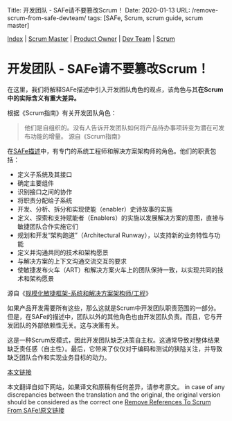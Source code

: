 Title: 开发团队 - SAFe请不要篡改Scrum！
Date: 2020-01-13
URL: /remove-scrum-from-safe-devteam/
tags: [SAFe, Scrum, scrum guide, scrum master]

[Index](/remove-scrum-from-safe-index/) | [Scrum Master](/remove-scrum-from-safe-sm/) | [Product Owner](/remove-scrum-from-safe-po/) | [Dev Team](/remove-scrum-from-safe-devteam/) | [Scrum](/remove-scrum-from-safe-scrum/)

# 开发团队 - SAFe请不要篡改Scrum！
在这里，我们将解释SAFe描述中引入开发团队角色的观点，该角色与其**在Scrum中的实际含义有重大差异。**

根据《Scrum指南》有关开发团队角色：

> 他们是自组织的。没有人告诉开发团队如何将产品待办事项转变为潜在可发布功能的增量。
源自《Scrum指南》

在[SAFe描述](https://www.scaledagileframework.com/system-and-solution-architect-engineering/)中，有专门的系统工程师和解决方案架构师的角色。他们的职责包括：
> 
- 定义子系统及其接口
- 确定主要组件
- 识别接口之间的协作
- 将职责分配给子系统
- 开发、分析、拆分和实现使能（enabler）史诗故事的实施
- 定义、探索和支持赋能者（Enablers）的实施以发展解决方案的意图，直接与敏捷团队合作实施它们
- 规划和开发“架构跑道”（Architectural Runway），以支持新的业务特性与功能
- 定义并沟通共同的技术和架构愿景
- 与解决方案的上下文沟通交流交互的要求
- 使敏捷发布火车（ART）和解决方案火车上的团队保持一致，以实现共同的技术和架构愿景

源自《[规模化敏捷框架-系统和解决方案架构师/工程](https://www.scaledagileframework.com/system-and-solution-architect-engineering/)》

如果产品开发需要所有这些，那么这就是Scrum中开发团队职责范围的一部分。但是，在SAFe的描述中，团队以外的其他角色也由开发团队负责。而且，它与开发团队的外部依赖性无关。这与决策有关。

这是一种Scrum反模式，因此开发团队缺乏决策自主权。这通常导致对整体结果缺乏责任感（自主性）。最后，它带来了仅仅对于编码和测试的狭隘关注，并导致缺乏团队合作和实现业务目标的动力。

[本文链接](http://remove-scrum-from-safe.tilda.ws/DevTeam)

本文翻译自如下网站，如果译文和原稿有任何差异，请参考原文。
in case of any discrepancies between the translation and the original, the original version should be considered as the correct one
[Remove References To Scrum From SAFe!原文链接](http://remove-scrum-from-safe.tilda.ws/)